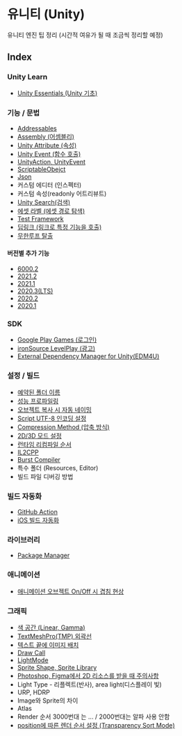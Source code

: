 # 유니티 (Unity)
유니티 엔진 팁 정리 (시간적 여유가 될 때 조금씩 정리할 예정)

## Index

### Unity Learn
- [Unity Essentials (Unity 기초)](docs/UnityEssentials.md)

### 기능 / 문법
- [Addressables](docs/Addressables.md)
- [Assembly (어셈블리)](docs/Assembly.md)
- [Unity Attribute (속성)](docs/UnityAttribute.md)
- [Unity Event (함수 호출)](docs/UnityEvent.md)
- [UnityAction, UnityEvent](docs/UnityActionUnityEvent.md)
- [ScriptableObejct](docs/ScriptableObejct.md)
- [Json](docs/Json.md)
- 커스텀 에디터 (인스펙터)
- 커스텀 속성(readonly 어트리뷰트)
- [Unity Search(검색)](docs/UnitySearch.md)
- [에셋 라벨 (에셋 경로 탐색)](docs/AssetLabel.md)
- [Test Framework](docs/TestFramework.md)
- [딥링크 (링크로 특정 기능을 호출)](docs/DeepLink.md)
- [무한루프 탈출](docs/BreakInfiniteLoop.md)

#### 버전별 추가 기능
- [6000.2](docs/6000_2.md)
- [2021.2](docs/2021_2.md)
- [2021.1](docs/2021_1.md)
- [2020.3(LTS)](docs/2020_3.md)
- [2020.2](docs/2020_2.md)
- [2020.1](docs/2020_1.md)

### SDK
- [Google Play Games (로그인)](docs/GooglePlayGames.md)
- [ironSource LevelPlay (광고)](docs/ironSourceLevelPlay.md)
- [External Dependency Manager for Unity(EDM4U)](docs/EDM4U.md)


### 설정 / 빌드
- [예약된 폴더 이름](docs/ReservedFolderName.md)
- [성능 프로파일링](docs/Profiling.md)
- [오브젝트 복사 시 자동 네이밍](docs/ObjectCopyNaming.md)
- [Script UTF-8 인코딩 설정](docs/ScriptEncodingUTF8.md)
- [Compression Method (압축 방식)](docs/CompressionMethod.md)
- [2D/3D 모드 설정](docs/2D3DMode.md)
- [런타임 리컴파일 순서](docs/Recompile.md)
- [IL2CPP](docs/IL2CPP.md)
- [Burst Compiler](docs/BurstCompiler.md)
- 특수 폴더 (Resources, Editor)
- 빌드 파일 디버깅 방법

### 빌드 자동화
- [GitHub Action](docs/GitHubActionUnityBuild.md)
- [iOS 빌드 자동화](docs/iOSAutoBuild.md)

### 라이브러리
- [Package Manager](docs/PackageManager.md)

### 애니메이션
- [애니메이션 오브젝트 On/Off 시 겹침 현상](docs/AnimationOverlap.md)

### 그래픽
- [색 공간 (Linear, Gamma)](docs/ColorSpace.md)
- [TextMeshPro(TMP) 외곽선](docs/TextMeshProOutline.md)
- [텍스트 끝에 이미지 배치](docs/TextEndImage.md)
- [Draw Call](docs/DrawCall.md)
- [LightMode](docs/LightMode.md)
- [Sprite Shape, Sprite Library](docs/SpriteEdit.md)
- [Photoshop, Figma에서 2D 리소스를 받을 때 주의사항](docs/PhotoshopFigmaUI.md)
- Light Type - 리플렉트(반사), area light(디스플레이 빛)
- URP, HDRP
- Image와 Sprite의 차이
- Atlas
- Render 순서 3000번대 는 ... / 2000번대는 알파 사용 안함
- [position에 따른 렌더 순서 설정 (Transparency Sort Mode)](docs/TransparencySortMode.md)
